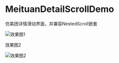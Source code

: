 # MeituanDetailScrollDemo
仿美团详情滑动界面，并兼容NestedScroll嵌套


![效果图1](https://github.com/youxiaochen/MeituanDetailScrollDemo/blob/master/imgs/1.gif)

效果图2

![效果图2](https://github.com/youxiaochen/MeituanDetailScrollDemo/blob/master/imgs/2.gif)
